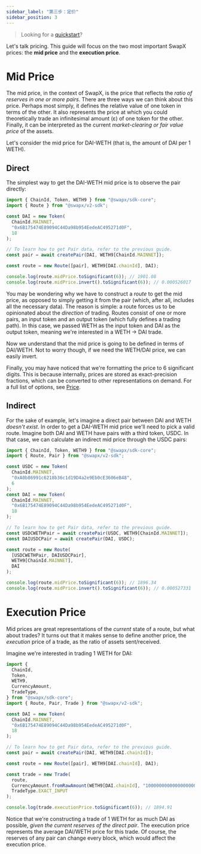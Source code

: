 ```yaml
---
sidebar_label: "第三步：定价"
sidebar_position: 3
---
```


> Looking for a [quickstart](quick-start)?

Let's talk pricing. This guide will focus on the two most important SwapX prices: the **mid price** and the **execution price**.

# Mid Price

The mid price, in the context of SwapX, is the price that reflects the _ratio of reserves in one or more pairs_. There are three ways we can think about this price. Perhaps most simply, it defines the relative value of one token in terms of the other. It also represents the price at which you could theoretically trade an infinitesimal amount (ε) of one token for the other. Finally, it can be interpreted as the current _market-clearing or fair value price_ of the assets.

Let's consider the mid price for DAI-WETH (that is, the amount of DAI per 1 WETH).

## Direct

The simplest way to get the DAI-WETH mid price is to observe the pair directly:

```typescript
import { ChainId, Token, WETH9 } from "@swapx/sdk-core";
import { Route } from "@swapx/v2-sdk";

const DAI = new Token(
  ChainId.MAINNET,
  "0x6B175474E89094C44Da98b954EedeAC495271d0F",
  18
);

// To learn how to get Pair data, refer to the previous guide.
const pair = await createPair(DAI, WETH9[ChainId.MAINNET]);

const route = new Route([pair], WETH9[DAI.chainId], DAI);

console.log(route.midPrice.toSignificant(6)); // 1901.08
console.log(route.midPrice.invert().toSignificant(6)); // 0.000526017
```

You may be wondering why we have to construct a _route_ to get the mid price, as opposed to simply getting it from the pair (which, after all, includes all the necessary data). The reason is simple: a route forces us to be opinionated about the _direction_ of trading. Routes consist of one or more pairs, an input token and an output token (which fully defines a trading path). In this case, we passed WETH as the input token and DAI as the output token, meaning we're interested in a WETH -> DAI trade.

Now we understand that the mid price is going to be defined in terms of DAI/WETH. Not to worry though, if we need the WETH/DAI price, we can easily invert.

Finally, you may have noticed that we're formatting the price to 6 significant digits. This is because internally, prices are stored as exact-precision fractions, which can be converted to other representations on demand. For a full list of options, see [Price](core/reference/classes/Price).

## Indirect

For the sake of example, let's imagine a direct pair between DAI and WETH _doesn't exist_. In order to get a DAI-WETH mid price we'll need to pick a valid route. Imagine both DAI and WETH have pairs with a third token, USDC. In that case, we can calculate an indirect mid price through the USDC pairs:

```typescript
import { ChainId, Token, WETH9 } from "@swapx/sdk-core";
import { Route, Pair } from "@swapx/v2-sdk";

const USDC = new Token(
  ChainId.MAINNET,
  "0xA0b86991c6218b36c1d19D4a2e9Eb0cE3606eB48",
  6
);
const DAI = new Token(
  ChainId.MAINNET,
  "0x6B175474E89094C44Da98b954EedeAC495271d0F",
  18
);

// To learn how to get Pair data, refer to the previous guide.
const USDCWETHPair = await createPair(USDC, WETH9[ChainId.MAINNET]);
const DAIUSDCPair = await createPair(DAI, USDC);

const route = new Route(
  [USDCWETHPair, DAIUSDCPair],
  WETH9[ChainId.MAINNET],
  DAI
);

console.log(route.midPrice.toSignificant(6)); // 1896.34
console.log(route.midPrice.invert().toSignificant(6)); // 0.000527331
```

# Execution Price

Mid prices are great representations of the _current_ state of a route, but what about trades? It turns out that it makes sense to define another price, the _execution_ price of a trade, as the ratio of assets sent/received.

Imagine we're interested in trading 1 WETH for DAI:

```typescript
import {
  ChainId,
  Token,
  WETH9,
  CurrencyAmount,
  TradeType,
} from "@swapx/sdk-core";
import { Route, Pair, Trade } from "@swapx/v2-sdk";

const DAI = new Token(
  ChainId.MAINNET,
  "0x6B175474E89094C44Da98b954EedeAC495271d0F",
  18
);

// To learn how to get Pair data, refer to the previous guide.
const pair = await createPair(DAI, WETH9[DAI.chainId]);

const route = new Route([pair], WETH9[DAI.chainId], DAI);

const trade = new Trade(
  route,
  CurrencyAmount.fromRawAmount(WETH9[DAI.chainId], "1000000000000000000"),
  TradeType.EXACT_INPUT
);

console.log(trade.executionPrice.toSignificant(6)); // 1894.91
```

Notice that we're constructing a trade of 1 WETH for as much DAI as possible, _given the current reserves of the direct pair_. The execution price represents the average DAI/WETH price for this trade. Of course, the reserves of any pair can change every block, which would affect the execution price.

